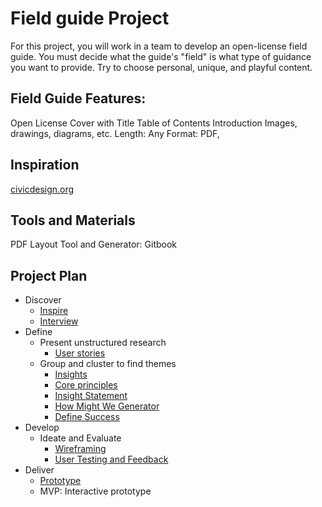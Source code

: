 # Field guide Project
For this project, you will work in a team to develop an open-license field guide. You must decide what the guide's "field" is what type of guidance you want to provide. Try to choose personal, unique, and playful content.

## Field Guide Features:
Open License
Cover with Title
Table of Contents
Introduction
Images, drawings, diagrams, etc.
Length: Any
Format: PDF, 

## Inspiration
[civicdesign.org](http://civicdesign.org/fieldguides/)

## Tools and Materials

PDF Layout Tool and Generator: Gitbook


## Project Plan	

- Discover
    - [Inspire](../toolkit/inspire.md)
    - [Interview](../toolkit/interview.md)
- Define
  - Present unstructured research
    - [User stories](../toolkit/user_stories.md)
  - Group and cluster to find themes
    - [Insights](../toolkit/insights.md)
    - [Core principles](../toolkit/core_principles.md)
    - [Insight Statement](../toolkit/insight_statement.md)
    - [How Might We Generator](../toolkit/how_might_we_generator.md)
    - [Define Success](../toolkit/define_success.md)
- Develop	
  - Ideate and Evaluate
    - [Wireframing](../toolkit/wireframing.md)
    - [User Testing and Feedback](../toolkit/user_testing_and_feedback.md)
- Deliver
    - [Prototype](../toolkit/prototype.md)
    - MVP: Interactive prototype
